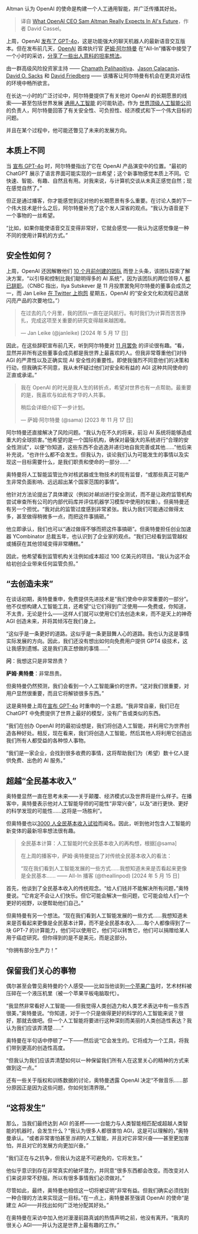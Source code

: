
<!--
title: OpenAI首席执行官萨姆·阿尔特曼对人工智能的未来有何期待
cover: https://cdn.thenewstack.io/media/2024/05/f9ff8c4c-sam_altman.jpg
-->

Altman 认为 OpenAI 的使命是构建一个人工通用智能，并广泛传播其好处。

> 译自 [What OpenAI CEO Sam Altman Really Expects In AI's Future](https://thenewstack.io/what-openai-ceo-sam-altman-really-expects-in-ais-future/)，作者 David Cassel。

上周，OpenAI [发布了 GPT-4o](https://thenewstack.io/reviewing-code-with-gpt-4o-openais-new-omni-llm/)，这是功能强大的聊天机器人的最新语音交互版本。但在发布前几天，[OpenAI](https://thenewstack.io/openai-algorithm-allows-ai-to-learn-from-its-mistakes/) 首席执行官 [萨姆·阿尔特曼](https://thenewstack.io/making-sense-of-sam-altmans-7-trillion-ai-chips-gambit/) 在“All-In”播客中接受了一个小时的采访，[分享了一些出人意料的坦率想法](https://youtu.be/nSM0xd8xHUM?si=IN-cWaRr7roQeke-)。

由一群高级风险投资家主持 —— [Chamath Palihapitiya](https://en.wikipedia.org/wiki/Chamath_Palihapitiya)、[Jason Calacanis](https://en.wikipedia.org/wiki/Jason_Calacanis)、[David O. Sacks](https://en.wikipedia.org/wiki/David_O._Sacks) 和 [David Friedberg](https://en.wikipedia.org/wiki/David_Friedberg) —— 该播客让阿尔特曼有机会在更具对话性的环境中畅所欲言。

在长达一小时的广泛讨论中，阿尔特曼提供了有关他对 OpenAI 的长期愿景的线索——甚至包括世界发展 [通用人工智能](https://thenewstack.io/ai/) 的可能轨迹。作为 [世界顶级人工智能公司](https://thenewstack.io/intels-gelsinger-openais-altman-augur-the-future-of-genai/) 的负责人，阿尔特曼回答了有关安全性、可负担性、经济模式和下一个伟大目标的问题。

并且在某个过程中，他可能还瞥见了未来的发展方向。

## 本质上不同

当 [宣布 GPT-4o](https://blog.samaltman.com/gpt-4o) 时，阿尔特曼指出了它在 OpenAI 产品演变中的位置。“最初的 ChatGPT 展示了语言界面可能实现的一丝希望；这个新事物感觉本质上不同。它快速、智能、有趣、自然且有用。对我来说，与计算机交谈从未真正感觉自然；现在感觉自然了。”

但正是通过播客，你才能感觉到这对他的长期愿景有多么重要。在讨论人类的下一个伟大技术是什么之后，阿尔特曼补充了这个发人深省的观点。“我认为语音是下一个事物的一丝希望。

“比如，如果你能使语音交互变得非常好，它就会感觉——我认为这感觉像是一种不同的使用计算机的方式。”

## 安全性如何？

上周，OpenAI 还因解散他们 [10 个月前创建的团队](https://openai.com/index/introducing-superalignment/) 而登上头条，该团队探索了解决方案，“以引导和控制比我们聪明得多的 AI 系统”，因为该团队的两位领导人 [都已辞职](https://www.cnbc.com/2024/05/17/openai-superalignment-sutskever-leike.html)。（CNBC 指出，Ilya Sutskever 是 11 月投票罢免阿尔特曼的董事会成员之一，而 Jan Leike [在 Twitter 上抱怨](https://x.com/janleike/status/1791498184671605209) 星期五，OpenAI 的“安全文化和流程已退居闪亮产品的次要地位。”）

> 在过去的几个月里，我的团队一直在逆风航行。有时我们为计算而苦苦挣扎，完成这项至关重要的研究变得越来越困难。
> 
> — Jan Leike (@janleike) [2024 年 5 月 17 日]

因此，在这些辞职宣布前几天，听到阿尔特曼对 [11 月罢免](https://techcrunch.com/2023/11/17/sam-altman-is-out-as-openais-ceo/) 的评论很有趣。“看，显然并非所有这些董事会成员都是我世界上最喜欢的人。但我非常尊重他们对待 AGI 的严肃性以及正确实现 AI 安全性的重要性。即使我强烈不同意他们的决策和行动，但我确实不同意，我从未怀疑过他们对安全和有益的 AGI 这种共同使命的正直或承诺。”

> 我在 OpenAI 的时光是我人生的转折点，希望对世界也有一点帮助。最重要的是，我喜欢与如此有才华的人共事。
> 
> 稍后会详细介绍下一步计划。
>
>— 萨姆·阿尔特曼 (@sama) [2023 年 11 月 17 日]

阿尔特曼还直接解决了风险问题。“我认为在不久的将来，前沿 AI 系统将能够造成重大的全球损害。”他希望的是一个国际机构，确保对最强大的系统进行“合理的安全性测试”，以便“你知道，这些东西不会逃逸并递归地自我完善或其他……”他后来补充说，“也许什么都不会发生。但我认为，谈论我们认为可能发生的事情以及实现这一目标需要什么，是我们职责和使命的一部分……”

奥特曼将人工智能监管比作对核武器或生物技术的现有监督，“或那些真正可能产生非常负面影响、远远超出某个国家范围的事情”。

他针对方法论提出了具体建议（例如对*输出*进行安全测试，而不是让政府监管机构尝试审查所有公司的内部代码库并评估机器学习模型中使用的权重）。但奥特曼还有另一个担忧。“我对此的监管过度感到非常紧张。我认为我们可能通过做得太多，甚至做得稍微多一点，而把这件事搞砸。”

他立即承认，我们也可以“通过做得不够而把这件事搞砸”。但奥特曼担任创业加速器 YCombinator 总裁五年，也认识到了企业家的观点。“我们已经看到监管越权或捕获在其他领域变得非常糟糕。”

因此，他希望看到监管机构关注例如成本超过 100 亿美元的项目。“我认为这不会给初创企业带来任何监管负担。”

## “去创造未来”

在谈话初期，奥特曼重申，免费提供先进技术是“我们使命中非常重要的一部分”。他不仅想构建人工智能工具，还希望“让它们得到广泛使用——免费或，你知道，不太贵，无论是什么——这样人们就可以使用它们去创造未来，而不是天上的神奇 AGI 创造未来，并将其倾泻在我们身上。

“这似乎是一条更好的道路。这似乎是一条更鼓舞人心的道路。我也认为这是事情实际发展的方向。因此，我们还没有想出如何向免费用户提供 GPT4 级技术，这让我感到遗憾。这是我们真正想做的事情……”

**问**：我想这只是非常昂贵？

**萨姆·奥特曼**：非常昂贵。

但奥特曼仍然预测，我们会看到一个人工智能廉价的世界。“这对我们很重要，对用户显然很重要，而且它将解锁很多东西。”

这是奥特曼上周在[宣布 GPT-4o](https://blog.samaltman.com/gpt-4o) 时重申的一个主题。“我非常自豪，我们已在 ChatGPT 中免费提供了世界上最好的模型，没有广告或类似的东西。

“我们在创办 OpenAI 时的最初设想是，我们将创造人工智能，并利用它为世界创造各种好处。相反，现在看来，我们将创造人工智能，然后其他人将利用它创造出我们所有人都受益的各种惊人事物。

“我们是一家企业，会找到很多收费的事情，这将帮助我们为（希望）数十亿人提供免费、出色的 AI 服务。”

## 超越“全民基本收入”

奥特曼显然一直在思考未来——关于颠覆、经济模式以及世界将是什么样子。在播客中，奥特曼表示他对人工智能导师的可能性“非常兴奋”，以及“进行更快、更好的科学发现的可能性……这将是一场胜利”。

但奥特曼也以[3000 人全民基本收入试验](https://fortune.com/2024/02/09/sam-altman-ubi-study-elizabeth-rhodes-openai-openresearch/)而闻名。因此，听到他对包含人工智能的新变体的最新坦率想法很有趣。

> 全民基本计算：人工智能时代全民基本收入的再构想，根据[@sama]
> 
> 在上周的播客中，萨姆·奥特曼提出了对传统全民基本收入的看法：
> 
> “现在我们看到人工智能发展的一些方式……我想知道未来是否看起来更像是全民基本……
> —— All-In 播客 (@theallinpod)
> [2024 年 5 月 15 日]

首先，他谈到了全民基本收入的传统观念。“给人们钱并不能解决所有问题，”奥特曼说。“它肯定不会让人们快乐。但它可能会解决一些问题，它可能会给人们一个更好的视野，以便帮助他们自己。”

但奥特曼有另一个想法。“现在我们看到人工智能发展的一些方式……我想知道未来是否看起来更像是全民基本计算，而不是全民基本收入……每个人都像得到了一块 GPT-7 的计算能力，他们可以使用它，他们可以转售它，他们可以捐赠给某人用于癌症研究。但你得到的是不是美元，而是这部分。

“你拥有部分生产力！”

## 保留我们关心的事物

偶尔甚至会瞥见奥特曼的个人感受——比如当他谈到[一个苹果广告](https://youtu.be/ntjkwIXWtrc?si=AMmAUC2z4SjO1IeR)时，艺术材料被压碎在一个液压机里（被一个苹果平板电脑取代）。

“我显然非常看好人工智能——但我觉得人类创造力和人类艺术表达中有一些东西很美，”奥特曼说。“你知道，对于一个只是做得更好的科学的人工智能来说？很好，那就去做吧。但一个人工智能将要进行这种深刻而美丽的人类创造性表达？我认为我们应该弄清楚……”

奥特曼在半句话中停顿了一下——然后说“它会发生的。它将成为一个工具，将我们带到更高的创造性高度。

“但我认为我们应该弄清楚如何以一种保留我们所有人在这里关心的精神的方式来做到这一点。”

还有一些关于版权和训练数据的讨论，奥特曼透露 OpenAI 决定“不做音乐……部分原因正是因为这些问题，你如何划清界限。”

## “这将发生”

那么，当我们最终达到 AGI 的圣杯——一台能力与人类智能相匹配或超越人类智能的机器时，会发生什么？“我认为很多人都很害怕 AGI，这是可以理解的，”奥特曼承认。“或者非常害怕甚至*当前*的人工智能，并且对它非常兴奋——甚至更加害怕，并且对它的发展方向更加兴奋。”

“我们正在与之抗争，但我认为这是不可避免的，它将发生。”

他似乎意识到存在非常真实的破坏潜力，并同意“很多东西都会改变。而改变对人们来说非常不舒服。所以有很多事情我们必须做对。”

尽管如此，最终，奥特曼也相信这一切将被证明“非常有益。但我们确实必须找到一种合理的方法来实现这一目标。”在一点上，奥特曼甚至强调 OpenAI 的使命“是建立 AGI——并找出如何广泛地分配其好处。”

在奥特曼在采访中加入他对漫漫前路真诚的热情声明之前，他没有离开。“我真的很关心 AGI——并认为这是世界上最有趣的工作。”

